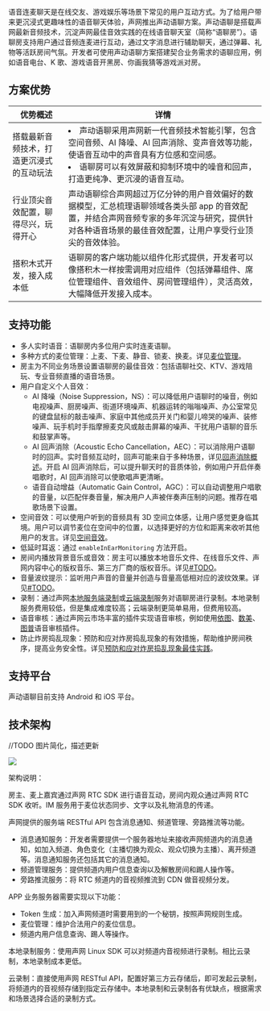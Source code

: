 语音连麦聊天是在线交友、游戏娱乐等场景下常见的用户互动方式。为了给用户带来更沉浸式更趣味性的语音聊天体验，声网推出声动语聊方案。声动语聊是搭载声网最新音频技术，沉淀声网最佳音效实践的在线语音聊天室（简称“语聊房”）。语聊房支持用户通过音频连麦进行互动，通过文字消息进行辅助聊天，通过弹幕、礼物等活跃房间气氛。开发者可使用声动语聊方案搭建契合业务需求的语聊应用，例如语音电台、K 歌、游戏语音开黑房、你画我猜等游戏派对房。

## 方案优势

|优势概述|详情|
|----|----|
| 搭载最新音频技术，打造更沉浸式的互动玩法   | <li>声动语聊采用声网新一代音频技术智能引擎，包含空间音频、AI 降噪、AI 回声消除、变声音效等功能，使语音互动中的声音具有方位感和空间感。</li><li>语聊房可以有效屏蔽和抑制环境中的噪音和回声，打造更纯净、更沉浸的语音互动。</li>   |
| 行业顶尖音效配置，聊得尽兴，玩得开心    |声动语聊综合声网超过万亿分钟的用户音效偏好的数据模型，汇总梳理语聊领域各类头部 app 的音效配置，并结合声网音频专家的多年沉淀与研究，提供针对各种语音场景的最佳音效配置，让用户享受行业顶尖的音效体验。    |
| 搭积木式开发，接入成本低    | 语聊房的客户端功能以组件化形式提供，开发者可以像搭积木一样按需调用对应组件（包括弹幕组件、席位管理组件、音效组件、房间管理组件），灵活高效，大幅降低开发接入成本。   |


## 支持功能

- 多人实时语音：语聊房内多位用户实时连麦语聊。
- 多种方式的麦位管理：上麦、下麦、静音、锁麦、换麦。详见[麦位管理](#TODO)。
- 房主为不同业务场景设置语聊房的最佳音效：包括语聊社交、KTV、游戏陪玩、专业音频直播的语音场景。
- 用户自定义个人音效：
    - AI 降噪（Noise Suppression，NS）：可以降低用户语聊时的噪音，例如电视噪声、厨房噪声、街道环境噪声、机器运转的嗡嗡噪声、办公室常见的键盘鼠标的敲击噪声、家庭中其他成员开关门和婴儿啼哭的噪声、装修噪声、玩手机时手指摩擦麦克风或敲击屏幕的噪声、干扰用户语聊的音乐和鼓掌声等。
    - AI 回声消除（Acoustic Echo Cancellation，AEC）：可以消除用户语聊时的回声。实时音频互动时，回声可能来自于多种场景，详见[回声消除概述](https://docportal.shengwang.cn/cn/live-streaming-premium-legacy/indoor_echo_cancellation?platform=Android#概述)。开启 AI 回声消除后，可以提升聊天时的音质体验，例如用户开启伴奏唱歌时，AI 回声消除可以使歌唱声更清晰。
    - 语音自动增益（Automatic Gain Control，AGC）：可以自动调整用户唱歌的音量，以匹配伴奏音量，解决用户人声被伴奏声压制的问题。推荐在唱歌场景下设置。
- 空间音效：可以使用户听到的音频具有 3D 空间立体感，让用户感觉更身临其境。用户可以调节麦位在空间中的位置，以选择更好的方位和距离来收听其他用户的发言。详见[空间音效](https://docportal.shengwang.cn/cn/live-streaming-premium-4.x/spatial_audio_android_ng?platform=Android)。
- 低延时耳返：通过 `enableInEarMonitoring` 方法开启。
- 房间内播放背景音乐或音效：房主可以播放本地音乐文件、在线音乐文件、声网内容中心的版权音乐、第三方厂商的版权音乐。详见[#TODO]()。
- 音量波纹提示：监听用户声音的音量并创造与音量高低相对应的波纹效果。详见[#TODO]()。
- 录制：通过声网[本地服务端录制](https://docportal.shengwang.cn/cn/Recording/product_recording?platform=Linux)或[云端录制](https://docportal.shengwang.cn/cn/cloud-recording/product_cloud_recording?platform=All%20Platforms)服务对语聊房进行录制。本地录制服务费用较低，但是集成难度较高；云端录制更简单易用，但费用较高。
- 语音审核：通过声网云市场丰富的插件实现语音审核，例如使用[依图](https://docportal.shengwang.cn/cn/extension_customer/quickstart_yitu_moderation_audio?platform=All%20Platforms)、[数美](https://docportal.shengwang.cn/cn/extension_customer/quickstart_shumei_moderation_audio?platform=All%20Platforms)、[图普](https://docportal.shengwang.cn/cn/extension_customer/quickstart_tupu_moderation_audio?platform=All%20Platforms)语音审核插件。
- 防止炸房捣乱现象：预防和应对炸房捣乱现象的有效措施，帮助维护房间秩序，提高业务安全性。详见[预防和应对炸房捣乱现象最佳实践](https://docportal.shengwang.cn/cn/live-streaming-premium-legacy/prevent_stream_bombing?platform=Android)。


## 支持平台

声动语聊目前支持 Android 和 iOS 平台。

## 技术架构

//TODO 图片简化，描述更新

![](https://docimg6.docs.qq.com/image/AgAACiNGFGPqsnXYVn9PVaqJMEznJyDL.png?w=1172&h=782)

架构说明：

房主、麦上嘉宾通过声网 RTC SDK 进行语音互动，房间内观众通过声网 RTC SDK 收听。IM 服务用于麦位状态同步、文字以及礼物消息的传递。

声网提供的服务端 RESTful API 包含消息通知、频道管理、旁路推流等功能。

- 消息通知服务：开发者需要提供一个服务器地址来接收声网频道内的消息通知，如加入频道、角色变化（主播切换为观众、观众切换为主播）、离开频道等。消息通知服务还包括其它的消息通知。
- 频道管理服务：提供频道内用户信息查询以及解散房间和踢人操作等。
- 旁路推流服务：将 RTC 频道内的音视频推流到 CDN 做音视频分发。

APP 业务服务器需要实现以下功能：

- Token 生成：加入声网频道时需要用到的一个秘钥，按照声网规则生成。
- 麦位管理：维护合法用户的麦位信息。
- 频道内用户信息查询、踢人等操作。

本地录制服务：使用声网 Linux SDK 可以对频道内音视频进行录制。相比云录制，本地录制成本更低。

云录制：直接使用声网 RESTful API，配置好第三方云存储后，即可发起云录制，将频道内的音视频存储到指定云存储中。本地录制和云录制各有优缺点，根据需求和场景选择合适的录制方式。
